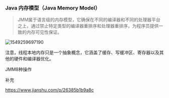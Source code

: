 ### Java 内存模型（Java Memory Model）

> JMM属于语言级的内存模型，它确保在不同的编译器和不同的处理器平台之上，通过禁止特定类型的编译器重排序和处理器重排序，为程序员提供一致的内存可见性保证。

![1549259697190](assets/1549259697190.png)

注意，线程本地内存只是一个抽象概念，它涵盖了缓存、写缓冲区、寄存器以及其他的硬件和编译器优化。



JMM8种操作

补充

https://www.jianshu.com/p/26385b1b9a8c

